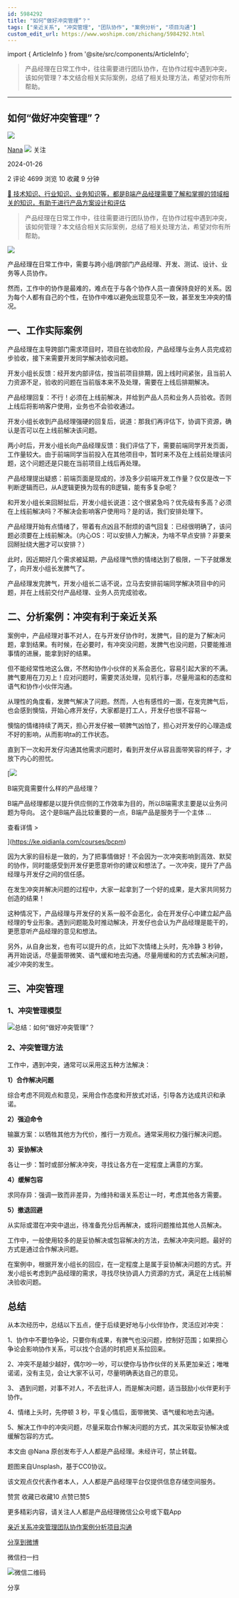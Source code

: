 ```yaml
---
id: 5984292
title: "如何“做好冲突管理”？"
tags: ["亲近关系", "冲突管理", "团队协作", "案例分析", "项目沟通"]
custom_edit_url: https://www.woshipm.com/zhichang/5984292.html
---
```

import { ArticleInfo } from '@site/src/components/ArticleInfo';

<ArticleInfo
    author="Nana"
    authorLink="https://www.woshipm.com/u/856418"
    published="2024-01-26"
    views={4699}
    comments={2}
    collects={10}
/>

> 产品经理在日常工作中，往往需要进行团队协作，在协作过程中遇到冲突，该如何管理？本文结合相关实际案例，总结了相关处理方法，希望对你有所帮助。

---

## 如何“做好冲突管理”？

[![](https://static.woshipm.com/view/woshipm_api_def_20230131220106_9331.jpeg?imageView2/1/w/72/h/72/q/100)](https://www.woshipm.com/u/856418)

[Nana](https://www.woshipm.com/u/856418) ![](https://static.woshipm.com/tag/1121_1@2x.png) 关注

2024-01-26

2 评论 4699 浏览 10 收藏 9 分钟

[🔗 技术知识、行业知识、业务知识等，都是B端产品经理需要了解和掌握的领域相关的知识，有助于进行产品方案设计和评估](https://ke.qidianla.com/courses/bcpm)

> 产品经理在日常工作中，往往需要进行团队协作，在协作过程中遇到冲突，该如何管理？本文结合相关实际案例，总结了相关处理方法，希望对你有所帮助。

![](https://image.woshipm.com/2023/04/17/83f8a706-dcf5-11ed-897e-00163e0b5ff3.png)

产品经理在日常工作中，需要与跨小组/跨部门产品经理、开发、测试、设计、业务等人员协作。

然而，工作中的协作是最难的，难点在于与各个协作人员一直保持良好的关系。因为每个人都有自己的个性，在协作中难以避免出现意见不一致，甚至发生冲突的情况。

## 一、工作实际案例

产品经理在主导跨部门需求项目时，项目在验收阶段，产品经理与业务人员完成初步验收，接下来需要开发同学解决验收问题。

开发小组长反馈：经开发内部评估，按当前项目排期，因上线时间紧张，且当前人力资源不足，验收的问题在当前版本来不及处理，需要在上线后排期解决。

产品经理回复：不行！必须在上线前解决，并给到产品人员和业务人员验收。否则上线后将影响客户使用，业务也不会验收通过。

开发小组长收到产品经理强硬的回复后，说道：那我们再评估下，协调下资源，确认是否可以在上线前解决该问题。

两小时后，开发小组长向产品经理反馈：我们评估了下，需要前端同学开发页面，工作量较大。由于前端同学当前投入在其他项目中，暂时来不及在上线前处理该问题，这个问题还是只能在当前项目上线后再处理。

产品经理提出疑惑：前端页面是现成的，涉及多少前端开发工作量？仅仅是改一下判断逻辑而已，从A逻辑更换为现有的B逻辑，能有多复杂呢？

和开发小组长来回掰扯后，开发小组长说道：这个很紧急吗？优先级有多高？必须在上线前解决吗？不解决会影响客户使用吗？是的话，我们安排处理下。

产品经理开始有点情绪了，带着有点凶且不耐烦的语气回复：已经很明确了，该问题必须要在上线前解决。（内心OS：可以安排人力解决，为啥不早点安排？非要来回掰扯绕大圈才可以安排？）

此时，因近期好几个需求被延期，产品经理气愤的情绪达到了极限，一下子就爆发了，向开发小组长发脾气了。

产品经理发完脾气，开发小组长二话不说，立马去安排前端同学解决项目中的问题，并在上线前交付产品经理、业务人员完成验收。

## 二、分析案例：冲突有利于亲近关系

案例中，产品经理对事不对人，在与开发仔协作时，发脾气，目的是为了解决问题，拿到结果。有时候，在必要时，有冲突没问题，发脾气也没问题，只要能推进事情的进展，能拿到好的结果。

但不能经常性地这么做，不然和协作小伙伴的关系会恶化，容易引起大家的不满。脾气要用在刀刃上！应对问题时，需要灵活处理，见机行事，尽量用温和的态度和语气和协作小伙伴沟通。

从理性的角度看，发脾气解决了问题。然而，人也有感性的一面，在发完脾气后，也会感到懊恼，开始心疼开发仔，大家都是打工人，开发仔也很不容易～

懊恼的情绪持续了两天，担心开发仔被一顿脾气凶怕了，担心对开发仔的心理造成不好的影响，从而影响ta的工作状态。

直到下一次和开发仔沟通其他需求问题时，看到开发仔从容且面带笑容的样子，才放下内心的担忧。

[![](https://image.woshipm.com/2023/08/02/f7cafd68-30e3-11ee-9da3-00163e0b5ff3.png)

B端究竟需要什么样的产品经理？

B端产品经理都是以提升供应侧的工作效率为目的，所以B端需求主要是以业务问题为导向。 这个是B端产品比较重要的一点，B端产品是服务于一个主体 ...

查看详情 >

](https://ke.qidianla.com/courses/bcpm)

因为大家的目标是一致的，为了把事情做好！不会因为一次冲突影响到高效、默契的协作，同时能感受到开发仔更愿意听你的建议和想法了。一次冲突，提升了产品经理与开发仔之间的信任感。

在发生冲突并解决问题的过程中，大家一起拿到了一个好的成果，是大家共同努力创造的结果！

这种情况下，产品经理与开发仔的关系一般不会恶化，会在开发仔心中建立起产品经理的专业形象。遇到问题能及时推动解决，开发仔也会认为产品经理是能干的，更愿意听产品经理的意见和想法。

另外，从自身出发，也有可以提升的点，比如下次情绪上头时，先冷静 3 秒钟，再开始说话，尽量面带微笑、语气缓和地去沟通。尽量用缓和的方式去解决问题，减少冲突的发生。

## 三、冲突管理

### 1、冲突管理模型

![总结：如何“做好冲突管理”？](https://image.woshipm.com/wp-files/2024/01/ya3VwjkUanCI6aDF6CpS.png)

### 2、冲突管理方法

工作中，遇到冲突，通常可以采用这五种方法解决：

**1）合作解决问题**

综合考虑不同观点和意见，采用合作态度和开放式对话，引导各方达成共识和承诺。

**2）强迫命令**

输赢方案：以牺牲其他方为代价，推行一方观点。通常采用权力强行解决问题。

**3）妥协解决**

各让一步：暂时或部分解决冲突，寻找让各方在一定程度上满意的方案。

**4）缓解包容**

求同存异：强调一致而非差异，为维持和谐关系忍让一时，考虑其他各方需要。

**5）撤退回避**

从实际或潜在冲突中退出，待准备充分后再解决，或将问题推给其他人员解决。

工作中，一般使用较多的是妥协解决或包容解决的方法，去解决冲突问题。最好的方式是通过合作解决问题。

在案例中，根据开发小组长的回应，在一定程度上是属于妥协解决问题的方式。开发小组长考虑到产品经理的需求，寻找尽快协调人力资源的方式，满足在上线前解决验收问题。

## 总结

从本次经历中，总结以下五点，便于后续更好地与小伙伴协作，灵活应对冲突：

1、协作中不要怕争论，只要你有成果，有脾气也没问题，控制好范围；如果担心争论会影响协作关系，可以找个合适的时机把关系拉回来。

2、冲突不是越少越好，偶尔吵一吵，可以使你与协作伙伴的关系更加亲近；唯唯诺诺，没有主见，会让大家不认可，尽量明确表达自己的意见。

3、 遇到问题，对事不对人，不去批评人，而是解决问题，适当鼓励小伙伴更利于协作。

4、情绪上头时，先停顿 3 秒，平复心情后，面带微笑、语气缓和地去沟通。

5、解决工作中的冲突问题，尽量采取合作解决问题的方式，其次采取妥协解决或缓解包容的方式。

本文由 @Nana 原创发布于人人都是产品经理。未经许可，禁止转载。

题图来自Unsplash，基于CC0协议。

该文观点仅代表作者本人，人人都是产品经理平台仅提供信息存储空间服务。

赞赏 收藏已收藏10 点赞已赞5

更多精彩内容，请关注人人都是产品经理微信公众号或下载App

[亲近关系](https://www.woshipm.com/tag/%e4%ba%b2%e8%bf%91%e5%85%b3%e7%b3%bb)[冲突管理](https://www.woshipm.com/tag/%e5%86%b2%e7%aa%81%e7%ae%a1%e7%90%86)[团队协作](https://www.woshipm.com/tag/%e5%9b%a2%e9%98%9f%e5%8d%8f%e4%bd%9c)[案例分析](https://www.woshipm.com/tag/%e6%a1%88%e4%be%8b%e5%88%86%e6%9e%90)[项目沟通](https://www.woshipm.com/tag/%e9%a1%b9%e7%9b%ae%e6%b2%9f%e9%80%9a)

[分享到微博](https://service.weibo.com/share/share.php?appkey=2775287854&title=如何“做好冲突管理”？&url=https://www.woshipm.com/zhichang/5984292.html&pic=https://image.woshipm.com/2023/04/17/83f8a706-dcf5-11ed-897e-00163e0b5ff3.png)

微信扫一扫

![微信二维码](https://api.pwmqr.com/qrcode/create/?url=https://www.woshipm.com/zhichang/5984292.html)

分享